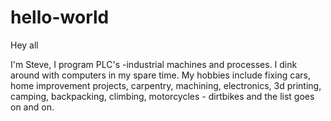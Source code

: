 # hello-world

Hey all

I'm Steve, I program PLC's -industrial machines and processes.  I dink around with computers in my spare time. My hobbies include fixing cars, home improvement projects, carpentry, machining, electronics, 3d printing, camping, backpacking, climbing, motorcycles - dirtbikes and the list goes on and on.
